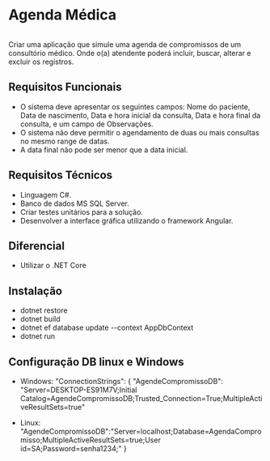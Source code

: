 # Agenda Médica

<p align="center">
  <img alt="" src="http://www.itixti.com.br/images/logo-dark@2x.png" /></p>

Criar uma aplicação que simule uma agenda de compromissos de um consultório médico. Onde o(a) atendente poderá incluir, buscar, alterar e excluir os registros.

## Requisitos Funcionais
* O sistema deve apresentar os seguintes campos: Nome do paciente, Data de nascimento, Data e hora inicial da consulta, Data e hora final da consulta, e um campo de Observações.
* O sistema não deve permitir o agendamento de duas ou mais consultas no mesmo range de datas.
* A data final não pode ser menor que a data inicial.

## Requisitos Técnicos
* Linguagem C#.
* Banco de dados MS SQL Server.
* Criar testes unitários para a solução.
* Desenvolver a interface gráfica utilizando o framework Angular.

## Diferencial
* Utilizar o .NET Core

## Instalação
* dotnet restore
* dotnet build
* dotnet ef database update --context AppDbContext 
* dotnet run

## Configuração DB linux e Windows
* Windows: "ConnectionStrings": {
      "AgendeCompromissoDB": "Server=DESKTOP-ES91M7V;Initial Catalog=AgendeCompromissoDB;Trusted_Connection=True;MultipleActiveResultSets=true"
      
* Linux: "AgendeCompromissoDB":"Server=localhost;Database=AgendaCompromisso;MultipleActiveResultSets=true;User id=SA;Password=senha1234;"
 }

